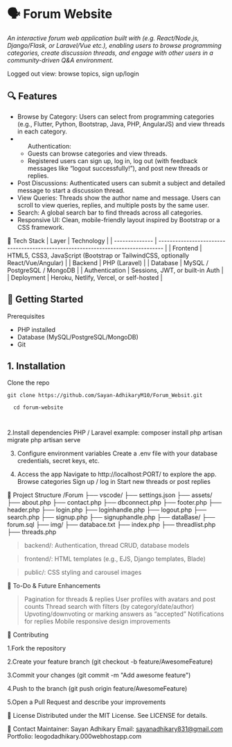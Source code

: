 <h1>🗣️ Forum Website</h1>
<em><p>An interactive forum web application built with (e.g. React/Node.js, Django/Flask, or Laravel/Vue etc.), enabling users to browse programming categories, create discussion threads, and engage with other users in a community-driven Q&A environment.</p></em>


<p>Logged out view: browse topics, sign up/login</p>

<h2>🔍 Features</h2>
<ul>
<li>Browse by Category: Users can select from programming categories (e.g., Flutter, Python, Bootstrap, Java, PHP, AngularJS) and view threads in each category.</li>

<li><ul>Authentication:

<li>Guests can browse categories and view threads.</li>

<li>Registered users can sign up, log in, log out (with feedback messages like “logout successfully!”), and post new threads or replies.</li>
</ul></li>

<li>Post Discussions: Authenticated users can submit a subject and detailed message to start a discussion thread.</li>

<li>View Queries: Threads show the author name and message. Users can scroll to view queries, replies, and multiple posts by the same user.</li>

<li>Search: A global search bar to find threads across all categories.</li>

<li>Responsive UI: Clean, mobile-friendly layout inspired by Bootstrap or a CSS framework.</li>
</ul>

🧩 Tech Stack
| Layer          | Technology                                                                       |
| -------------- | -------------------------------------------------------------------------------- |
| Frontend       | HTML5, CSS3, JavaScript (Bootstrap or TailwindCSS, optionally React/Vue/Angular) |
| Backend        | PHP (Laravel)                                                                    |
| Database       | MySQL / PostgreSQL / MongoDB                                                     |
| Authentication | Sessions, JWT, or built-in Auth                                                  |
| Deployment     | Heroku, Netlify, Vercel, or self-hosted                                          |




<h2>🚀 Getting Started</h2>
Prerequisites
<ul>
<li>PHP installed</li>
<li>Database (MySQL/PostgreSQL/MongoDB)</li>
<li>Git</li>
</ul>

<h2>1. Installation</h2>
  <p>Clone the repo</p>
  <code>git clone https://github.com/Sayan-AdhikaryM10/Forum_Websit.git<br>
  cd forum-website<br>
  </code>

2.Install dependencies
  PHP / Laravel example:
  composer install
  php artisan migrate
  php artisan serve


3. Configure environment variables
   Create a .env file with your database credentials, secret keys, etc.


4. Access the app
    Navigate to http://localhost:PORT/ to explore the app.
    Browse categories
    Sign up / log in
    Start new threads or post replies

📂 Project Structure
/Forum
├── vscode/
      ├── settings.json
├── assets/
      ├── about.php
      ├── contact.php
      ├── dbconnect.php
      ├── footer.php
      ├── header.php
      ├── login.php
      ├── loginhandle.php
      ├── logout.php
      ├── search.php
      ├── signup.php
      ├── signuphandle.php
├── dataBase/ 
      ├── forum.sql
├── img/
├── databace.txt
├── index.php
├── threadlist.php
├── threads.php
    

> backend/: Authentication, thread CRUD, database models

> frontend/: HTML templates (e.g., EJS, Django templates, Blade)

> public/: CSS styling and carousel images


🎯 To-Do & Future Enhancements

> Pagination for threads & replies
> User profiles with avatars and post counts
> Thread search with filters (by category/date/author)
> Upvoting/downvoting or marking answers as “accepted”
> Notifications for replies
> Mobile responsive design improvements

🙌 Contributing

1.Fork the repository

2.Create your feature branch (git checkout -b feature/AwesomeFeature)

3.Commit your changes (git commit -m "Add awesome feature")

4.Push to the branch (git push origin feature/AwesomeFeature)

5.Open a Pull Request and describe your improvements


📝 License
Distributed under the MIT License. See LICENSE for details.


📧 Contact
Maintainer: Sayan Adhikary
Email:  sayanadhikary831@gmail.com
Portfolio: leogodadhikary.000webhostapp.com






   
